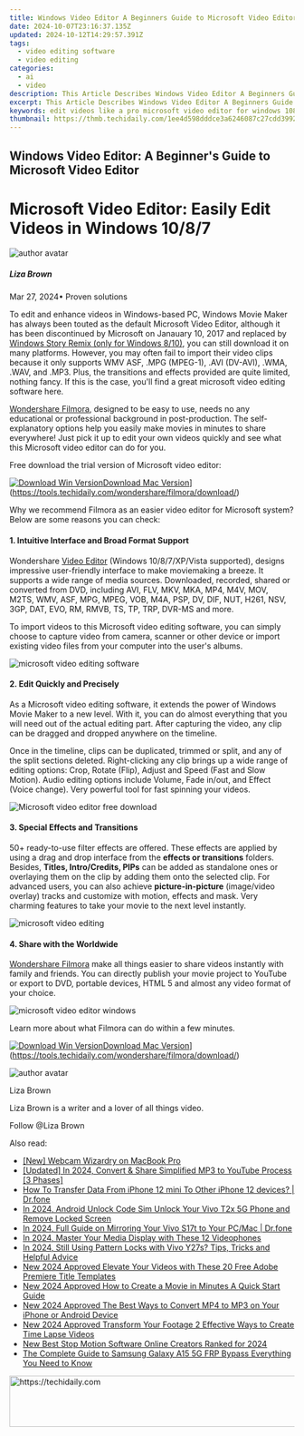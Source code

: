 ```yaml
---
title: Windows Video Editor A Beginners Guide to Microsoft Video Editor for 2024
date: 2024-10-07T23:16:37.135Z
updated: 2024-10-12T14:29:57.391Z
tags: 
  - video editing software
  - video editing
categories: 
  - ai
  - video
description: This Article Describes Windows Video Editor A Beginners Guide to Microsoft Video Editor for 2024
excerpt: This Article Describes Windows Video Editor A Beginners Guide to Microsoft Video Editor for 2024
keywords: edit videos like a pro microsoft video editor for windows 1087,windows video editing made easy a guide to microsoft video editor,3d video magic a beginners guide to windows video editing,avs video editor 2023 review a beginners guide to video editing software,effortless video editing microsoft video editor for windows users,video editing for beginners a microsoft guide for windows users,windows video editor a beginners guide to microsoft video editor
thumbnail: https://thmb.techidaily.com/1ee4d598dddce3a6246087c27cdd3992445e17b0d9a8038ff04440aee38e00e3.jpg
---
```


## Windows Video Editor: A Beginner's Guide to Microsoft Video Editor

# Microsoft Video Editor: Easily Edit Videos in Windows 10/8/7

![author avatar](https://lh5.googleusercontent.com/-AIMmjowaFs4/AAAAAAAAAAI/AAAAAAAAABc/Y5UmwDaI7HU/s250-c-k/photo.jpg)

##### Liza Brown

 Mar 27, 2024• Proven solutions

To edit and enhance videos in Windows-based PC, Windows Movie Maker has always been touted as the default Microsoft Video Editor, although it has been discontinued by Microsoft on Janauary 10, 2017 and replaced by [Windows Story Remix (only for Windows 8/10)](https://www.howtogeek.com/355524/how-to-use-windows-10s-hidden-video-editor/), you can still download it on many platforms. However, you may often fail to import their video clips because it only supports WMV ASF, .MPG (MPEG-1), .AVI (DV-AVI), .WMA, .WAV, and .MP3\. Plus, the transitions and effects provided are quite limited, nothing fancy. If this is the case, you'll find a great microsoft video editing software here.

[Wondershare Filmora](https://tools.techidaily.com/wondershare/filmora/download/), designed to be easy to use, needs no any educational or professional background in post-production. The self-explanatory options help you easily make movies in minutes to share everywhere! Just pick it up to edit your own videos quickly and see what this Microsoft video editor can do for you.

Free download the trial version of Microsoft video editor:

[![Download Win Version](https://images.wondershare.com/filmora/guide/download-btn-win.jpg)](https://tools.techidaily.com/wondershare/filmora/download/)[Download Mac Version](https://images.wondershare.com/filmora/guide/download-btn-mac.jpg)](https://tools.techidaily.com/wondershare/filmora/download/)

Why we recommend Filmora as an easier video editor for Microsoft system? Below are some reasons you can check:

#### 1. Intuitive Interface and Broad Format Support

Wondershare [Video Editor](https://tools.techidaily.com/wondershare/filmora/download/) (Windows 10/8/7/XP/Vista supported), designs impressive user-friendly interface to make moviemaking a breeze. It supports a wide range of media sources. Downloaded, recorded, shared or converted from DVD, including AVI, FLV, MKV, MKA, MP4, M4V, MOV, M2TS, WMV, ASF, MPG, MPEG, VOB, M4A, PSP, DV, DIF, NUT, H261, NSV, 3GP, DAT, EVO, RM, RMVB, TS, TP, TRP, DVR-MS and more.

To import videos to this Microsoft video editing software, you can simply choose to capture video from camera, scanner or other device or import existing video files from your computer into the user's albums.

![microsoft video editing software](https://images.wondershare.com/filmora/article-images/import-video-9.jpg)

#### 2. Edit Quickly and Precisely

As a Microsoft video editing software, it extends the power of Windows Movie Maker to a new level. With it, you can do almost everything that you will need out of the actual editing part. After capturing the video, any clip can be dragged and dropped anywhere on the timeline.

Once in the timeline, clips can be duplicated, trimmed or split, and any of the split sections deleted. Right-clicking any clip brings up a wide range of editing options: Crop, Rotate (Flip), Adjust and Speed (Fast and Slow Motion). Audio editing options include Volume, Fade in/out, and Effect (Voice change). Very powerful tool for fast spinning your videos.

![Microsoft video editor free download](https://images.wondershare.com/filmora/article-images/crop-video-9.jpg)

#### 3. Special Effects and Transitions

50+ ready-to-use filter effects are offered. These effects are applied by using a drag and drop interface from the **effects or transitions** folders. Besides, **Titles, Intro/Credits, PIPs** can be added as standalone ones or overlaying them on the clip by adding them onto the selected clip. For advanced users, you can also achieve **picture-in-picture** (image/video overlay) tracks and customize with motion, effects and mask. Very charming features to take your movie to the next level instantly.

![microsoft video editing](https://images.wondershare.com/filmora/guide/filters-9-win.jpg)

#### 4. Share with the Worldwide

[Wondershare Filmora](https://tools.techidaily.com/wondershare/filmora/download/) make all things easier to share videos instantly with family and friends. You can directly publish your movie project to YouTube or export to DVD, portable devices, HTML 5 and almost any video format of your choice.

![microsoft video editor windows](https://images.wondershare.com/filmora/guide/export-9-win.jpg)

Learn more about what Filmora can do within a few minutes.

[![Download Win Version](https://images.wondershare.com/filmora/guide/download-btn-win.jpg)](https://tools.techidaily.com/wondershare/filmora/download/)[Download Mac Version](https://images.wondershare.com/filmora/guide/download-btn-mac.jpg)](https://tools.techidaily.com/wondershare/filmora/download/)

![author avatar](https://lh5.googleusercontent.com/-AIMmjowaFs4/AAAAAAAAAAI/AAAAAAAAABc/Y5UmwDaI7HU/s250-c-k/photo.jpg)

Liza Brown

Liza Brown is a writer and a lover of all things video.

Follow @Liza Brown

<ins class="adsbygoogle"
      style="display:block"
      data-ad-client="ca-pub-7571918770474297"
      data-ad-slot="8358498916"
      data-ad-format="auto"
      data-full-width-responsive="true"></ins>

<span class="atpl-alsoreadstyle">Also read:</span>
<div><ul>
<li><a href="https://screen-capture.techidaily.com/new-webcam-wizardry-on-macbook-pro/"><u>[New] Webcam Wizardry on MacBook Pro</u></a></li>
<li><a href="https://facebook-record-videos.techidaily.com/updated-in-2024-convert-and-share-simplified-mp3-to-youtube-process-3-phases/"><u>[Updated] In 2024, Convert & Share Simplified MP3 to YouTube Process [3 Phases]</u></a></li>
<li><a href="https://blog-min.techidaily.com/how-to-transfer-data-from-iphone-12-mini-to-other-iphone-12-devices-drfone-by-drfone-transfer-data-from-ios-transfer-data-from-ios/"><u>How To Transfer Data From iPhone 12 mini To Other iPhone 12 devices? | Dr.fone</u></a></li>
<li><a href="https://sim-unlock.techidaily.com/in-2024-android-unlock-code-sim-unlock-your-vivo-t2x-5g-phone-and-remove-locked-screen-by-drfone-android/"><u>In 2024, Android Unlock Code Sim Unlock Your Vivo T2x 5G Phone and Remove Locked Screen</u></a></li>
<li><a href="https://screen-mirror.techidaily.com/in-2024-full-guide-on-mirroring-your-vivo-s17t-to-your-pcmac-drfone-by-drfone-android/"><u>In 2024, Full Guide on Mirroring Your Vivo S17t to Your PC/Mac | Dr.fone</u></a></li>
<li><a href="https://article-files.techidaily.com/in-2024-master-your-media-display-with-these-12-videophones/"><u>In 2024, Master Your Media Display with These 12 Videophones</u></a></li>
<li><a href="https://android-unlock.techidaily.com/in-2024-still-using-pattern-locks-with-vivo-y27s-tips-tricks-and-helpful-advice-by-drfone-android/"><u>In 2024, Still Using Pattern Locks with Vivo Y27s? Tips, Tricks and Helpful Advice</u></a></li>
<li><a href="https://ai-video-tools.techidaily.com/new-2024-approved-elevate-your-videos-with-these-20-free-adobe-premiere-title-templates/"><u>New 2024 Approved Elevate Your Videos with These 20 Free Adobe Premiere Title Templates</u></a></li>
<li><a href="https://ai-video-tools.techidaily.com/new-2024-approved-how-to-create-a-movie-in-minutes-a-quick-start-guide/"><u>New 2024 Approved How to Create a Movie in Minutes A Quick Start Guide</u></a></li>
<li><a href="https://ai-video-tools.techidaily.com/new-2024-approved-the-best-ways-to-convert-mp4-to-mp3-on-your-iphone-or-android-device/"><u>New 2024 Approved The Best Ways to Convert MP4 to MP3 on Your iPhone or Android Device</u></a></li>
<li><a href="https://ai-video-tools.techidaily.com/new-2024-approved-transform-your-footage-2-effective-ways-to-create-time-lapse-videos/"><u>New 2024 Approved Transform Your Footage 2 Effective Ways to Create Time Lapse Videos</u></a></li>
<li><a href="https://ai-video-tools.techidaily.com/new-best-stop-motion-software-online-creators-ranked-for-2024/"><u>New Best Stop Motion Software Online Creators Ranked for 2024</u></a></li>
<li><a href="https://bypass-frp.techidaily.com/the-complete-guide-to-samsung-galaxy-a15-5g-frp-bypass-everything-you-need-to-know-by-drfone-android/"><u>The Complete Guide to Samsung Galaxy A15 5G FRP Bypass Everything You Need to Know</u></a></li>
</ul></div>

<!-- affiliate ads begin -->
<a href="https://aligracehair.sjv.io/c/5597632/1880944/19272" target="_top" id="1880944">
  <img src="//a.impactradius-go.com/display-ad/19272-1880944" border="0" alt="https://techidaily.com" width="728" height="90"/>
</a>
<img height="0" width="0" src="https://aligracehair.sjv.io/i/5597632/1880944/19272" style="position:absolute;visibility:hidden;" border="0" />
<!-- affiliate ads end -->

